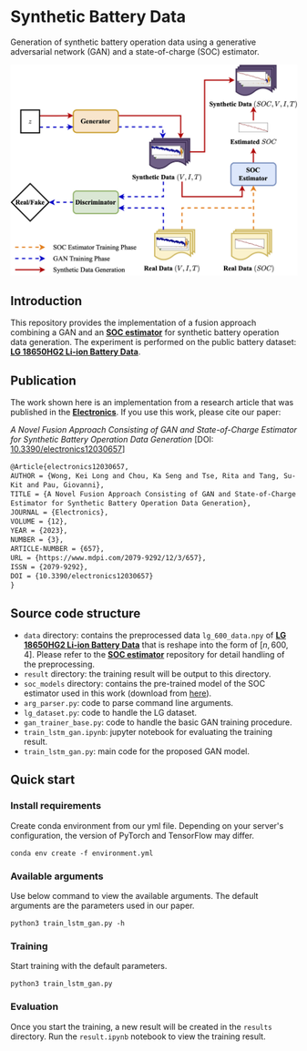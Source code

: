 # Synthetic Battery Data
Generation of synthetic battery operation data using a generative adversarial network (GAN) and a state-of-charge (SOC) estimator.

<!-- ![Generative framework overview](./generative_framework.png) -->
<p align="center">
  <img src="./generative_framework.png" width="550">
</p>

## Introduction

This repository provides the implementation of a fusion approach combining a GAN and an [**SOC estimator**](https://github.com/KeiLongW/battery-state-estimation) for synthetic battery operation data generation.
The experiment is performed on the public battery dataset: [**LG 18650HG2 Li-ion Battery Data**](https://data.mendeley.com/datasets/cp3473x7xv/3).

## Publication

The work shown here is an implementation from a research article that was published in the  [**Electronics**](https://www.mdpi.com/journal/electronics). If you use this work, please cite our paper:

*A Novel Fusion Approach Consisting of GAN and State-of-Charge Estimator for Synthetic Battery Operation Data Generation* 
[DOI: [10.3390/electronics12030657](https://doi.org/10.3390/electronics12030657)]

```
@Article{electronics12030657,
AUTHOR = {Wong, Kei Long and Chou, Ka Seng and Tse, Rita and Tang, Su-Kit and Pau, Giovanni},
TITLE = {A Novel Fusion Approach Consisting of GAN and State-of-Charge Estimator for Synthetic Battery Operation Data Generation},
JOURNAL = {Electronics},
VOLUME = {12},
YEAR = {2023},
NUMBER = {3},
ARTICLE-NUMBER = {657},
URL = {https://www.mdpi.com/2079-9292/12/3/657},
ISSN = {2079-9292},
DOI = {10.3390/electronics12030657}
}
```

## Source code structure

- `data` directory: contains the preprocessed data `lg_600_data.npy` of [**LG 18650HG2 Li-ion Battery Data**](https://data.mendeley.com/datasets/cp3473x7xv/3) that is reshape into the form of $[n,600,4]$. Please refer to the [**SOC estimator**](https://github.com/KeiLongW/battery-state-estimation) repository for detail handling of the preprocessing. 
- `result` directory: the training result will be output to this directory.
- `soc_models` directory: contains the pre-trained model of the SOC estimator used in this work (download from [here](https://github.com/KeiLongW/battery-state-estimation/releases/tag/v1.0)).
- `arg_parser.py`: code to parse command line arguments.
- `lg_dataset.py`: code to handle the LG dataset.
- `gan_trainer_base.py`: code to handle the basic GAN training procedure.
- `train_lstm_gan.ipynb`: jupyter notebook for evaluating the training result.
- `train_lstm_gan.py`: main code for the proposed GAN model.

## Quick start

### Install requirements
Create conda environment from our yml file. Depending on your server's configuration, the version of PyTorch and TensorFlow may differ.
```
conda env create -f environment.yml
```

### Available arguments
Use below command to view the available arguments. The default arguments are the parameters used in our paper.
```
python3 train_lstm_gan.py -h
```

### Training
Start training with the default parameters.
```
python3 train_lstm_gan.py
```

### Evaluation
Once you start the training, a new result will be created in the `results` directory. Run the `result.ipynb` notebook to view the training result.
<!-- Alternatively, you can download our result form release and place to the `results` directory to evaluate our trained model. -->